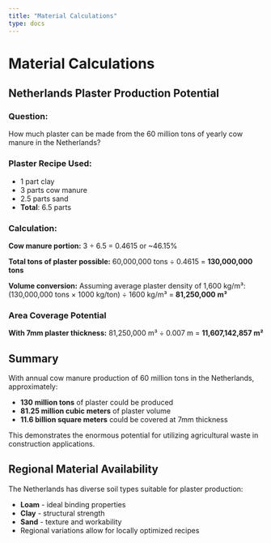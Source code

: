 ```yaml
---
title: "Material Calculations"
type: docs
---
```


# Material Calculations

## Netherlands Plaster Production Potential

### Question: 
How much plaster can be made from the 60 million tons of yearly cow manure in the Netherlands?

### Plaster Recipe Used:
- 1 part clay
- 3 parts cow manure  
- 2.5 parts sand
- **Total**: 6.5 parts

### Calculation:

**Cow manure portion:**
3 ÷ 6.5 = 0.4615 or ~46.15%

**Total tons of plaster possible:**
60,000,000 tons ÷ 0.4615 = **130,000,000 tons**

**Volume conversion:**
Assuming average plaster density of 1,600 kg/m³:
(130,000,000 tons × 1000 kg/ton) ÷ 1600 kg/m³ = **81,250,000 m³**

### Area Coverage Potential

**With 7mm plaster thickness:**
81,250,000 m³ ÷ 0.007 m = **11,607,142,857 m²**

## Summary

With annual cow manure production of 60 million tons in the Netherlands, approximately:
- **130 million tons** of plaster could be produced
- **81.25 million cubic meters** of plaster volume
- **11.6 billion square meters** could be covered at 7mm thickness

This demonstrates the enormous potential for utilizing agricultural waste in construction applications.

## Regional Material Availability

The Netherlands has diverse soil types suitable for plaster production:
- **Loam** - ideal binding properties
- **Clay** - structural strength  
- **Sand** - texture and workability
- Regional variations allow for locally optimized recipes
